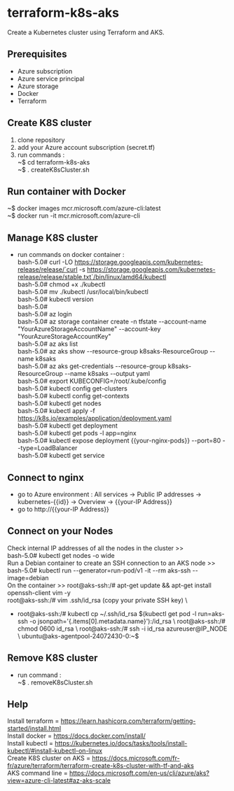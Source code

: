 # terraform-k8s-aks
Create a Kubernetes cluster using Terraform and AKS.

## Prerequisites
- Azure subscription
- Azure service principal
- Azure storage
- Docker
- Terraform

## Create K8S cluster
1) clone repository
2) add your Azure account subscription (secret.tf)
3) run commands : \
~$ cd terraform-k8s-aks  \
~$ . createK8sCluster.sh

## Run container with Docker
~$ docker images mcr.microsoft.com/azure-cli:latest \
~$ docker run -it mcr.microsoft.com/azure-cli

## Manage K8S cluster
- run commands on docker container : \
bash-5.0# curl -LO https://storage.googleapis.com/kubernetes-release/release/`curl -s https://storage.googleapis.com/kubernetes-release/release/stable.txt`/bin/linux/amd64/kubectl \
bash-5.0# chmod +x ./kubectl \
bash-5.0# mv ./kubectl /usr/local/bin/kubectl \
bash-5.0# kubectl version \
bash-5.0# \
bash-5.0# az login  \
bash-5.0# az storage container create -n tfstate --account-name "YourAzureStorageAccountName" --account-key "YourAzureStorageAccountKey" \
bash-5.0# az aks list  \
bash-5.0# az aks show --resource-group k8saks-ResourceGroup --name k8saks \
bash-5.0# az aks get-credentials --resource-group k8saks-ResourceGroup --name k8saks --output yaml \
bash-5.0# export KUBECONFIG=/root/.kube/config \
bash-5.0# kubectl config get-clusters \
bash-5.0# kubectl config get-contexts \
bash-5.0# kubectl get nodes \
bash-5.0# kubectl apply -f https://k8s.io/examples/application/deployment.yaml \
bash-5.0# kubectl get deployment \
bash-5.0# kubectl get pods -l app=nginx \
bash-5.0# kubectl expose deployment {{your-nginx-pods}} --port=80 --type=LoadBalancer \
bash-5.0# kubectl get service

## Connect to nginx
- go to Azure environment : All services -> Public IP addresses -> kubernetes-{{id}} -> Overview -> {{your-IP Address}}
- go to http://{{your-IP Address}}

## Connect on your Nodes
Check internal IP addresses of all the nodes in the cluster >>  \
bash-5.0# kubectl get nodes -o wide \
Run a Debian container to create an SSH connection to an AKS node >>  \
bash-5.0# kubectl run --generator=run-pod/v1 -it --rm aks-ssh --image=debian \
On the container >>
root@aks-ssh:/# apt-get update && apt-get install openssh-client vim -y  \
root@aks-ssh:/# vim .ssh/id_rsa (copy your private SSH key)  \
- root@aks-ssh:/# kubectl cp ~/.ssh/id_rsa $(kubectl get pod -l run=aks-ssh -o jsonpath='{.items[0].metadata.name}'):/id_rsa  \
root@aks-ssh:/# chmod 0600 id_rsa  \
root@aks-ssh:/# ssh -i id_rsa azureuser@IP_NODE  \
ubuntu@aks-agentpool-24072430-0:~$

## Remove K8S cluster
- run command : \
~$ . removeK8sCluster.sh

## Help
Install terraform         = https://learn.hashicorp.com/terraform/getting-started/install.html \
Install docker            = https://docs.docker.com/install/ \
Install kubectl           = https://kubernetes.io/docs/tasks/tools/install-kubectl/#install-kubectl-on-linux \
Create K8S cluster on AKS = https://docs.microsoft.com/fr-fr/azure/terraform/terraform-create-k8s-cluster-with-tf-and-aks \
AKS command line          = https://docs.microsoft.com/en-us/cli/azure/aks?view=azure-cli-latest#az-aks-scale
